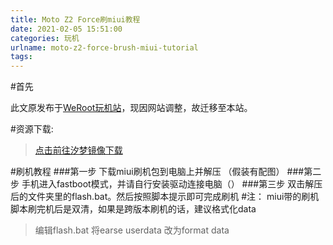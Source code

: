 ```yaml
---
title: Moto Z2 Force刷miui教程
date: 2021-02-05 15:51:00
categories: 玩机
urlname: moto-z2-force-brush-miui-tutorial
tags:
---
```

<!--markdown-->#首先
此文原发布于[WeRoot玩机站][1]，现因网站调整，故迁移至本站。

#资源下载:
> [点击前往汐梦镜像下载](https://mirrors.lolinet.com/firmware/moto/nash/custom/miui/Art_Chen/) 

#刷机教程
###第一步
下载miui刷机包到电脑上并解压
（假装有配图）
###第二步
手机进入fastboot模式，并请自行安装驱动连接电脑（）
###第三步
双击解压后的文件夹里的flash.bat。然后按照脚本提示即可完成刷机
#注：
miui带的刷机脚本刷完机后是双清，如果是跨版本刷机的话，建议格式化data
>编辑flash.bat
将earse userdata
改为format data

[1]: https://www.weroot.top/post-12.html